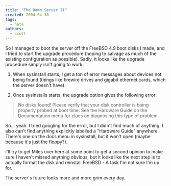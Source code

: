```yaml
---
title: "The Damn Server II"
created: 2004-04-30
tags:
  - hate
authors:
  - scott
---
```


So I managed to boot the server off the FreeBSD 4.9 boot disks I made, and I tried to start the upgrade procedure (hoping to salvage as much of the existing configuration as possible). Sadly, it looks like the upgrade procedure simply isn't going to work.

1. When sysinstall starts, I get a ton of error messages about devices not being found (things like firewire drives and gigabit ethernet cards, which the server doesn't have).

2. Once sysinstalls starts, the upgrade option gives the following error:

> No disks found! Please verify that your disk controller is being properly probed at boot time. See the Hardware Guide on the Documentation menu for clues on diagnosing this type of problem.

So... yeah. I tried googling for the error, but I didn't find much of anything. I also can't find anything explicitly labelled a "Hardware Guide" anywhere. There's one on the docs menu in sysinstall, but it won't open (maybe because it's just the floppy?).

I'll try to get Miles over here at some point to get a second opinion to make sure I haven't missed anything obvious, but it looks like the next step is to actually format the disk and reinstall FreeBSD - A task I'm not sure I'm up for.

The server's future looks more and more grim every day.
